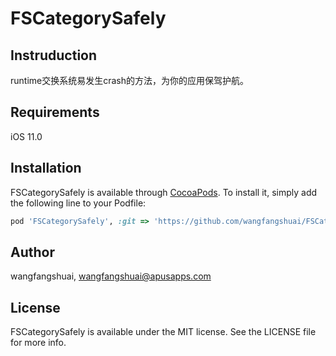 # FSCategorySafely
## Instruduction
runtime交换系统易发生crash的方法，为你的应用保驾护航。

## Requirements
iOS 11.0

## Installation

FSCategorySafely is available through [CocoaPods](https://cocoapods.org). To install
it, simply add the following line to your Podfile:

```ruby
pod 'FSCategorySafely', :git => 'https://github.com/wangfangshuai/FSCategorySafely.git', :tag => '0.0.1'
```

## Author

wangfangshuai, wangfangshuai@apusapps.com

## License

FSCategorySafely is available under the MIT license. See the LICENSE file for more info.
